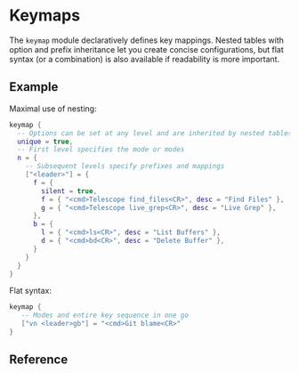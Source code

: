 # Keymaps

The `keymap` module declaratively defines key mappings. Nested tables with
option and prefix inheritance let you create concise configurations, but flat
syntax (or a combination) is also available if readability is more important.

## Example

Maximal use of nesting:
```lua
keymap {
  -- Options can be set at any level and are inherited by nested tables
  unique = true,
  -- First level specifies the mode or modes
  n = {
    -- Subsequent levels specify prefixes and mappings
    ["<leader>"] = {
      f = {
        silent = true,
        f = { "<cmd>Telescope find_files<CR>", desc = "Find Files" },
        g = { "<cmd>Telescope live_grep<CR>", desc = "Live Grep" },
      },
      b = {
        l = { "<cmd>ls<CR>", desc = "List Buffers" },
        d = { "<cmd>bd<CR>", desc = "Delete Buffer" },
      }
    }
  }
} 
```

Flat syntax:
```lua
keymap {
   -- Modes and entire key sequence in one go
   ["vn <leader>gb"] = "<cmd>Git blame<CR>"
}
```

## Reference

```{lua:autoobject} chorus.keymap
